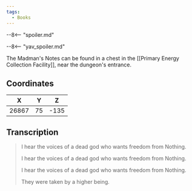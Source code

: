 ```yaml
---
tags:
  - Books
---
```


--8<-- "spoiler.md"

--8<-- "yav_spoiler.md"

The Madman's Notes can be found in a chest in the [[Primary Energy Collection Facility]], near the dungeon's entrance.

## Coordinates
| **X** | **Y** | **Z** |
| :---: | :---: | :---: |
| 26867 |  75   | -135  |

## Transcription
> I hear the voices of a dead god who wants freedom from Nothing.
>
> I hear the voices of a dead god who wants freedom from Nothing.
>
> I hear the voices of a dead god who wants freedom from Nothing.
>
> They were taken by a higher being.
